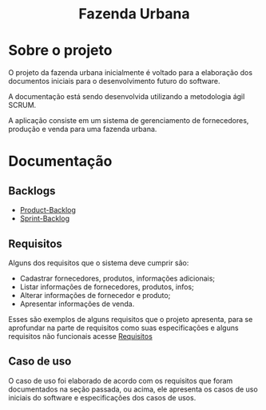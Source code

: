 <h1 align="center"> Fazenda Urbana </h1>

# Sobre o projeto

O projeto da fazenda urbana inicialmente é voltado para a elaboração dos documentos iniciais para o desenvolvimento futuro do software.

A documentação está sendo desenvolvida utilizando a metodologia ágil SCRUM.

A aplicação consiste em um sistema de gerenciamento de fornecedores, produção e venda para uma fazenda urbana.

# Documentação

## Backlogs

 * [Product-Backlog](https://github.com/Kaiquemarques00/Fazenda_urbana_2/blob/main/Product_Backlog/v2.0/Product_backlog.png)
 * [Sprint-Backlog](https://github.com/Kaiquemarques00/Fazenda_urbana_2/blob/main/Sprint_Backlog/Sprint_Progress/Sprint_andamento.png) 
   
## Requisitos
   Alguns dos requisitos que o sistema deve cumprir são: 
   * Cadastrar fornecedores, produtos, informações adicionais;
   * Listar informações de fornecedores, produtos, infos;
   * Alterar informações de fornecedor e produto;
   * Apresentar informações de venda.

Esses são exemplos de alguns requisitos que o projeto apresenta, para se aprofundar na parte de requisitos como suas especificações e alguns requisitos não funcionais acesse [Requisitos](https://github.com/Kaiquemarques00/Fazenda_urbana_2/blob/main/Requisitos/Requisitos_Fazenda_Urbana.pdf)

## Caso de uso

O caso de uso foi elaborado de acordo com os requisitos que foram documentados na seção passada, ou acima, ele apresenta os casos de uso iniciais do software e especificações dos casos de usos.

